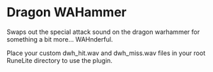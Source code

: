 # Dragon WAHammer
Swaps out the special attack sound on the dragon warhammer for something a bit more... WAHnderful.

Place your custom dwh_hit.wav and dwh_miss.wav files in your root RuneLite directory to use the plugin.